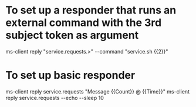 # To set up a responder that runs an external command with the 3rd subject token as argument
ms-client reply "service.requests.>" --command "service.sh {{2}}"

# To set up basic responder
ms-client reply service.requests "Message {{Count}} @ {{Time}}"
ms-client reply service.requests --echo --sleep 10

